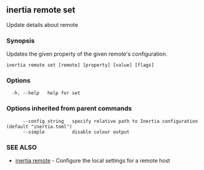 ## inertia remote set

Update details about remote

### Synopsis

Updates the given property of the given remote's configuration.

```
inertia remote set [remote] [property] [value] [flags]
```

### Options

```
  -h, --help   help for set
```

### Options inherited from parent commands

```
      --config string   specify relative path to Inertia configuration (default "inertia.toml")
      --simple          disable colour output
```

### SEE ALSO

* [inertia remote](inertia_remote.md)	 - Configure the local settings for a remote host


